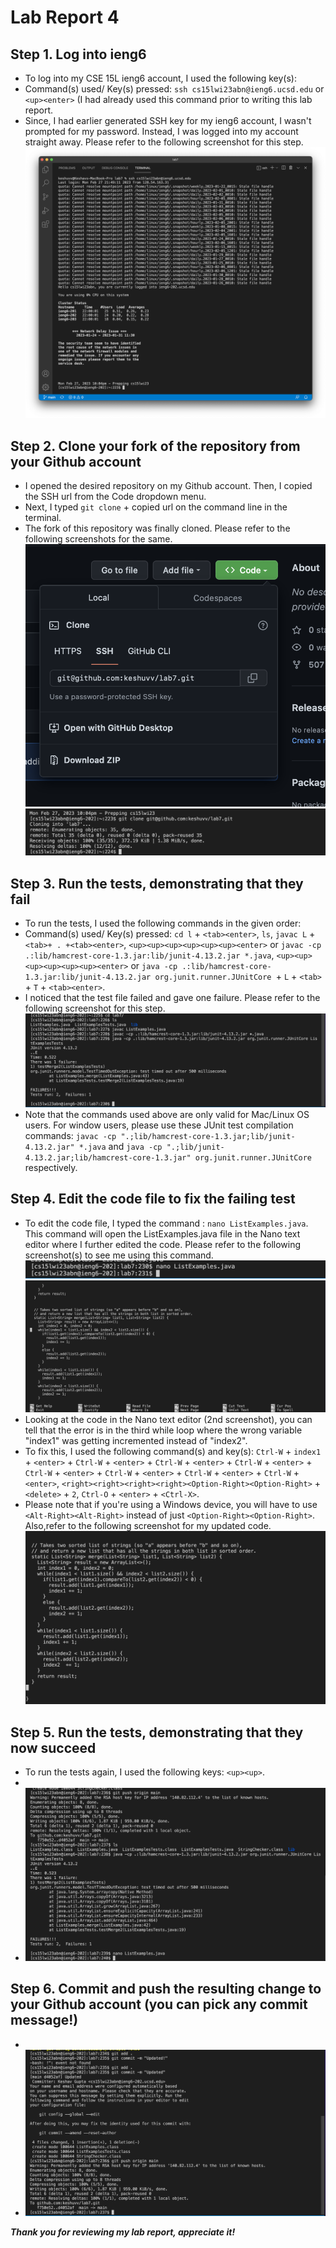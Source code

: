 # Lab Report 4 

## Step 1. Log into ieng6
   * To log into my CSE 15L ieng6 account, I used the following key(s):
   * Command(s) used/ Key(s) pressed: `ssh cs15lwi23abn@ieng6.ucsd.edu` or `<up><enter>` (I had already used this command prior to writing this lab report. 
   * Since, I had earlier generated SSH key for my ieng6 account, I wasn't prompted for my password. Instead, I was logged into my account straight away. Please refer to the following screenshot for this step. ![Image](images/File1.png)
   
 
## Step 2. Clone your fork of the repository from your Github account
   * I opened the desired repository on my Github account. Then, I copied the SSH url from the Code dropdown menu.
   * Next, I typed `git clone` + copied url on the command line in the terminal. 
   * The fork of this repository was finally cloned. Please refer to the following screenshots for the same.![Image](images/File8.png) ![Image](images/File2.png)
  

## Step 3. Run the tests, demonstrating that they fail
   * To run the tests, I used the following commands in the given order:
   * Command(s) used/ Key(s) pressed: `cd l` + `<tab><enter>`, `ls`, `javac L` + `<tab>+ . +<tab><enter>`, `<up><up><up><up><up><up><enter>` or `javac -cp .:lib/hamcrest-core-1.3.jar:lib/junit-4.13.2.jar *.java`, `<up><up><up><up><up><up><enter>` or `java -cp .:lib/hamcrest-core-1.3.jar:lib/junit-4.13.2.jar org.junit.runner.JUnitCore `+ `L` + `<tab>` + `T` + `<tab><enter>`. 
   * I noticed that the test file failed and gave one failure. Please refer to the following screenshot for this step. ![Image](images/File3.png)
   * Note that the commands used above are only valid for Mac/Linux OS users. For window users, please use these JUnit test compilation commands: `javac -cp ".;lib/hamcrest-core-1.3.jar;lib/junit-4.13.2.jar" *.java` and `java -cp ".;lib/junit-4.13.2.jar;lib/hamcrest-core-1.3.jar" org.junit.runner.JUnitCore ` respectively.  
   
  

## Step 4. Edit the code file to fix the failing test
   * To edit the code file, I typed the command : `nano ListExamples.java`. This command will open the ListExamples.java file in the Nano text editor where I further edited the code. Please refer to the following screenshot(s) to see me using this command.  ![Image](images/File4.png)![Image](images/File6.png)
   * Looking at the code in the Nano text editor (2nd screenshot), you can tell that the error is in the third while loop where the wrong variable "index1" was getting incremented instead of "index2". 
   * To fix this, I used the following command(s) and key(s): `Ctrl-W` + `index1` + `<enter>` + `Ctrl-W` + `<enter>` + `Ctrl-W` + `<enter>` + `Ctrl-W` + `<enter>` + `Ctrl-W` + `<enter>` + `Ctrl-W` + `<enter>` + `Ctrl-W` + `<enter>` + `Ctrl-W` + `<enter>`,  `<right><right><right><right><Option-Right><Option-Right>` + `<delete>` + `2`, `Ctrl-O` + `<enter>` + `<Ctrl-X>`. 
   * Please note that if you're using a Windows device, you will have to use `<Alt-Right><Alt-Right>` instead of just `<Option-Right><Option-Right>`. Also,refer to the following screenshot for my updated code. ![Image](images/File9.png)
 

## Step 5. Run the tests, demonstrating that they now succeed
   * To run the tests again, I used the following keys: `<up><up>`.
   * 
   * ![Image](images/File7.png)
   

## Step 6. Commit and push the resulting change to your Github account (you can pick any commit message!)
   * 
   * ![Image](images/File5.png)

***Thank you for reviewing my lab report, appreciate it!*** 
